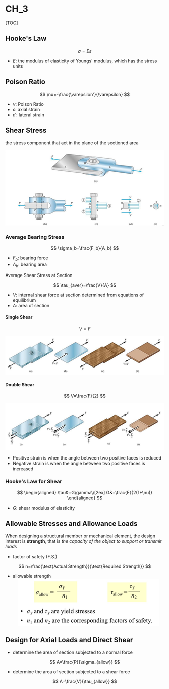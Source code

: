 # CH_3

[TOC]

## Hooke's Law

$$
\sigma=E\varepsilon
$$

- _E_: the modulus of elasticity of Youngs' modulus, which has the stress units

## Poison Ratio

$$
\nu=-\frac{\varepsilon'}{\varepsilon}
$$

- $\nu$: Poison Ratio
- $\varepsilon$: axial strain
- $\varepsilon'$: lateral strain

## Shear Stress

the stress component that act in the plane of the sectioned area

<div align = center><img src = "./assets/Ch_3_figure_1.png"></div>

### Average Bearing Stress

$$
\sigma_b=\frac{F_b}{A_b}
$$

- $F_b$: bearing force
- $A_b$: bearing area

Average Shear Stress at Section

$$
\tau_{aver}=\frac{V}{A}
$$

- $V$: internal shear force at section determined from equations of equilibrium
- $A$: area of section

#### Single Shear

$$
V=F
$$

<div align = center>
<img src="./assets/Ch_3_figure_2.png">
</div>

#### Double Shear

$$
V=\frac{F}{2}
$$

<div align = center>
<img src = "./assets/Ch_3_figure_3.png">
</div>

- Positive strain is when the angle between two positive faces is reduced
- Negative strain is when the angle between two positive faces is increased

### Hooke's Law for Shear

$$
\begin{aligned}
  \tau&=G\gamma\\[2ex]
     G&=\frac{E}{2(1+\nu)}
\end{aligned}
$$

- $G$: shear modulus of elasticity

## Allowable Stresses and Allowance Loads

When designing a structural member or mechanical element, the design interest is **strength**, that is _the capacity of the object to support or transmit loads_

- factor of safety (F.S.)

$$
n=\frac{\text{Actual Strength}}{\text{Required Strength}}
$$

- allowable strength
  <div align = center><img height = 150 src ="./assets/Ch_3_figure_4.png"></div>

## Design for Axial Loads and Direct Shear

- determine the area of section subjected to a normal force

$$
A=\frac{P}{\sigma_{allow}}
$$

- determine the area of section subjected to a shear force

$$
A=\frac{V}{\tau_{allow}}
$$
